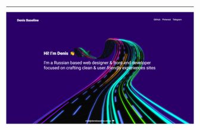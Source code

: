 -------------------------
![Иллюстрация к проекту](https://github.com/DenBase/coming-soon-lines/blob/master/coming%20soon.png)
